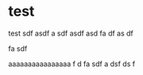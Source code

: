 # test
test
sdf asdf
 a
 sdf
  asdf 
  asd
  fa 
  df
  as
  df 
  
  
  fa
  sdf
  
  
  
  aaaaaaaaaaaaaaaa
  f
  d
  fa
  sdf
  a
  dsf
  ds
  f 
  

